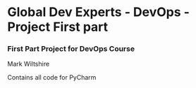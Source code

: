 # Global Dev Experts - DevOps - Project First part
### First Part Project for DevOps Course

Mark Wiltshire

Contains all code for PyCharm